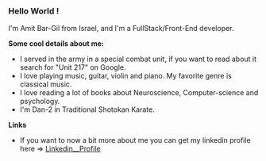 ### Hello World !

I'm Amit Bar-Gil from Israel, and I'm a FullStack/Front-End developer. 

**Some cool details about me:**
- I served in the army in a special combat unit, if you want to read about it search for "Unit 217" on Google.
- I love playing music, guitar, violin and piano. My favorite genre is classical music.
- I love reading a lot of books about Neuroscience, Computer-science and psychology.
- I'm Dan-2 in Traditional Shotokan Karate.

**Links**

- If you want to now a bit more about me you can get my linkedin profile here => [Linkedin__Profile](https://www.linkedin.com/in/amitbg/)
